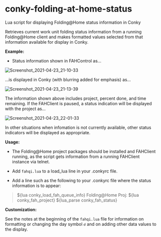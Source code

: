 # conky-folding-at-home-status
Lua script for displaying Folding@Home status information in Conky

Retrieves current work unit folding status information from a running Folding@Home client and makes formatted values selected from that information available for display in Conky.

**Example:**

- Status information shown in FAHControl as...

![Screenshot_2021-04-23_21-10-33](https://user-images.githubusercontent.com/17618397/115942754-c18a5a80-a479-11eb-9cf6-ecbb44280e2e.png)

...is displayed in Conky (with blurring added for emphasis) as...

![Screenshot_2021-04-23_21-13-39](https://user-images.githubusercontent.com/17618397/115942795-ea125480-a479-11eb-96a3-86e4c22a0456.png)

The information shown above includes project, percent done, and time remaining. If the FAHClient is paused, a status indication will be displayed with the project as...

![Screenshot_2021-04-23_22-01-33](https://user-images.githubusercontent.com/17618397/115943696-83903500-a47f-11eb-9b6e-757eca8014bd.png)

In other situations when infomation is not currently available, other status indicators will be displayed as appropriate.

**Usage:**

- The Folding@Home project packages should be installed and FAHClient
  running, as the script gets information from a running FAHClient
  instance via telnet.
  
- Add `fahqi.lua` to a load_lua line in your .conkyrc file.

- Add a line such as the following to your .conkyrc file where the status information is to appear:
> ${lua conky_load_fah_queue_info} Folding@Home Proj: ${lua conky_fah_project} ${lua_parse conky_fah_status}
 
**Customization:**

See the notes at the beginning of the `fahqi.lua` file for information on formatting or changing the day symbol `☌` and on adding other data values to the display.

